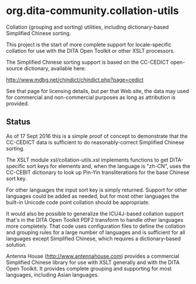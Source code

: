 # org.dita-community.collation-utils
Collation (grouping and sorting) utilities, including dictionary-based Simplified Chinese sorting.

This project is the start of more complete support for locale-specific collation
for use with the DITA Open Toolkit or other XSLT processors.

The Simplified Chinese sorting support is based on the CC-CEDICT open-source dictionary,
available here:

http://www.mdbg.net/chindict/chindict.php?page=cedict

See that page for licensing details, but per that Web site, the data may used for
commercial and non-commercial purposes as long as attribution is provided.

## Status

As of 17 Sept 2016 this is a simple proof of concept to demonstrate that the
CC-CEDICT data is sufficient to do reasonably-correct Simplified Chinese 
sorting.

The XSLT module xsl/collation-utils.xsl implements functions to get DITA-specific
sort keys for elements and, when the language is "zh-CN", uses the CC-CEBIT dictionary
to look up Pin-Yin transliterations for the base Chinese sort key.

For other languages the input sort key is simply returned. Support for other languages
could be added as needed, but for most other languages the built-in Unicode code point
collation should be appropriate.

It would also be possible to generalize the ICU4J-based collation support that's in the
DITA Open Toolkit PDF2 transform to handle other languages more completely. That code
uses configuration files to define the collation and grouping rules for a large number
of languages and is sufficient for all languages except Simplified Chinese, which requires
a dictionary-based solution.

Antenna House (http://www.antennahouse.com) provides a commercial Simplified Chinese
library for use with XSLT generally and with the DITA Open Toolkit. It provides complete
grouping and supporting for most languages, including Asian languages.
